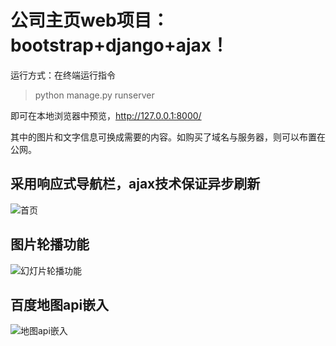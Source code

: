 # 公司主页web项目：bootstrap+django+ajax！

运行方式：在终端运行指令

>  python manage.py runserver

即可在本地浏览器中预览，<http://127.0.0.1:8000/>

其中的图片和文字信息可换成需要的内容。如购买了域名与服务器，则可以布置在公网。

## 采用响应式导航栏，ajax技术保证异步刷新

![首页](https://github.com/metang326/company_index/blob/master/readme/%E9%A6%96%E9%A1%B5.png)

## 图片轮播功能

![幻灯片轮播功能](https://github.com/metang326/company_index/blob/master/readme/%E5%B9%BB%E7%81%AF%E7%89%87%E8%BD%AE%E6%92%AD%E5%8A%9F%E8%83%BD.png)

## 百度地图api嵌入

![地图api嵌入](https://github.com/metang326/company_index/blob/master/readme/%E5%9C%B0%E5%9B%BEapi%E5%B5%8C%E5%85%A5.png)